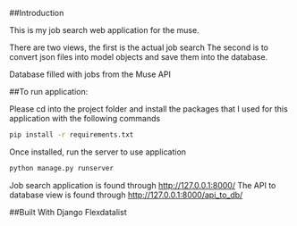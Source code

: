 ##Introduction

This is my job search web application for the muse.

There are two views, the first is the actual job search
The second is to convert json files into model objects and save them into the database.

Database filled with jobs from the Muse API

##To run application:

Please cd into the project folder and install the packages that I used for this application with the following commands

```bash
pip install -r requirements.txt
```

Once installed, run the server to use application

```bash
python manage.py runserver
```

Job search application is found through http://127.0.0.1:8000/
The API to database view is found through http://127.0.0.1:8000/api_to_db/


##Built With
Django
Flexdatalist
